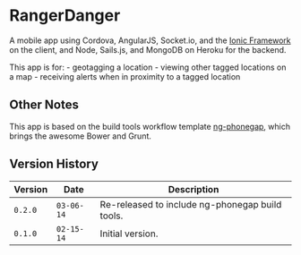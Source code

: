 # RangerDanger

A mobile app using Cordova, AngularJS, Socket.io, and the [Ionic Framework](http://http://ionicframework.com/) on the client, and Node, Sails.js, and MongoDB on Heroku for the backend.

This app is for:
    - geotagging a location
    - viewing other tagged locations on a map
    - receiving alerts when in proximity to a tagged location


## Other Notes

This app is based on the build tools workflow template [ng-phonegap](https://github.com/calvinl/ng-phonegap), which brings the awesome Bower and Grunt.


## Version History

Version  | Date       | Description
-------- | ---------- | ------------
`0.2.0`  | `03-06-14` | Re-released to include ng-phonegap build tools.
`0.1.0`  | `02-15-14` | Initial version.
